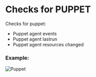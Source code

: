 # Checks for PUPPET

Checks for puppet:

 - Puppet agent events
 - Puppet agent lastrun
 - Puppet agent resources changed

### Example:

![Puppet](/allangood/site_media/puppet.jpg?raw=true "Puppet")

